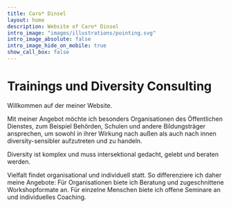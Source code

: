 ```yaml
---
title: Caro* Dinsel
layout: home
description: Website of Caro* Dinsel
intro_image: "images/illustrations/pointing.svg"
intro_image_absolute: false
intro_image_hide_on_mobile: true
show_call_box: false
---
```


# Trainings und Diversity Consulting

Willkommen auf der meiner Website. 

Mit meiner Angebot möchte ich besonders Organisationen des Öffentlichen Dienstes, zum Beispiel Behörden, Schulen und andere Bildungsträger ansprechen, um sowohl in ihrer Wirkung nach außen als auch nach innen diversity-sensibler aufzutreten und zu handeln.

Diversity ist komplex und muss intersektional gedacht, gelebt und beraten werden.

Vielfalt findet organisational und individuell statt. So differenziere ich daher meine Angebote: 
Für Organisationen biete ich Beratung und zugeschnittene Workshopformate an. 
Für einzelne Menschen biete ich offene Seminare an und individuelles Coaching.
